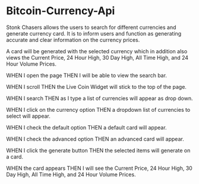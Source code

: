 # Bitcoin-Currency-Api
Stonk Chasers allows the users to search for different currencies and generate currency card. It is to inform users and function as generating accurate and clear information on the currency prices.

A card will be generated with the selected currency which in addition also views the Current Price, 24 Hour High, 30 Day High, All Time High, and 24 Hour Volume Prices.

WHEN I open the page
THEN I will be able to view the search bar.

WHEN I scroll 
THEN the Live Coin Widget will stick to the top of the page.

WHEN I search 
THEN as I type a list of currencies will appear as drop down.

WHEN I click on the currency option
THEN a dropdown list of currencies to select will appear.

WHEN I check the default option 
THEN a default card will appear.

WHEN I check the advanced option 
THEN an advanced card will appear.

WHEN I click the generate button
THEN the selected items will generate on a card.

WHEN the card appears
THEN I will see the Current Price, 24 Hour High, 30 Day High, All Time High, and 24 Hour Volume Prices.
